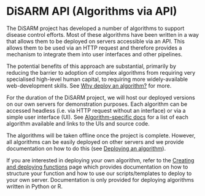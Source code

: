 # DiSARM API \(Algorithms via API\)

The DiSARM project has developed a number of algorithms to support disease control efforts. Most of these algorithms have been written in a way that allows them to be deployed on servers accessible via an API. This allows them to be used via an HTTP request and therefore provides a mechanism to integrate them into user interfaces and other pipelines.

The potential benefits of this approach are substantial, primarily by reducing the barrier to adoption of complex algorithms from requiring very specialised high-level human capital, to requiring more widely-available web-development skills. See [Why deploy an algorithm?](why-deploy-an-algorithm.md) for more.

For the duration of the DiSARM project, we will host our deployed versions on our own servers for demonstration purposes. Each algorithm can be accessed headless \(i.e. via HTTP request without an interface\) or via a simple user interface \(UI\). See [Algorithm-specific docs](algorithm-specific-links.md) for a list of each algorithm available and links to the UIs and source code.

The algorithms will be taken offline once the project is complete. However, all algorithms can be easily deployed on other servers and we provide documentation on how to do this \(see [Deploying an algorithm](https://docs.disarm.io/api-docs/creating-and-deploying-functions/deploying)\).

If you are interested in deploying your own algorithm, refer to the [Creating and deploying functions](https://docs.disarm.io/api-docs/creating-and-deploying-functions) page which provides documentation on how to structure your function and how to use our scripts/templates to deploy to your own server. Documentation is only provided for deploying algorithms written in Python or R.

